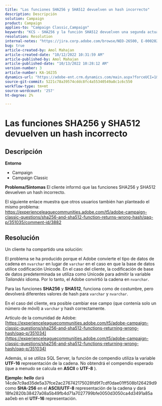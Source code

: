 ```yaml
---
title: "Las funciones SHA256 y SHA512 devuelven un hash incorrecto"
description: Descripción
solution: Campaign
product: Campaign
applies-to: "Campaign Classic,Campaign"
keywords: "KCS - SHA256 y la función SHA512 devuelven una segunda actualización de hash incorrecta"
resolution: Resolution
internal-notes: "https://jira.corp.adobe.com/browse/NEO-26500, E-000202021, E-000148142"
bug: true
article-created-by: Amol Mahajan
article-created-date: "10/12/2022 10:31:59 AM"
article-published-by: Amol Mahajan
article-published-date: "10/13/2022 10:28:12 AM"
version-number: 3
article-number: KA-16235
dynamics-url: "https://adobe-ent.crm.dynamics.com/main.aspx?forceUCI=1&pagetype=entityrecord&etn=knowledgearticle&id=b5d33d17-194a-ed11-bba1-000d3a31576b"
source-git-commit: 5221c78a39574cddc8fc4a55340549a8c1c6c550
workflow-type: tm+mt
source-wordcount: '257'
ht-degree: 2%

---
```


# Las funciones SHA256 y SHA512 devuelven un hash incorrecto

## Descripción

<b>Entorno</b>
- Campaign
- Campaign Classic

<b>Problema/Síntomas</b>
El cliente informó que las funciones SHA256 y SHA512 devuelven un hash incorrecto.

El siguiente enlace muestra que otros usuarios también han planteado el mismo problema: https://experienceleaguecommunities.adobe.com/t5/adobe-campaign-classic-questions/sha256-and-sha512-function-returns-wrong-hash/qaq-p/351035/comment-id/3882


## Resolución


Un cliente ha compartido una solución:

El problema se ha producido porque el Adobe convierte el tipo de datos de cadena en `nvarchar` en lugar de `varchar` en el caso en que la base de datos utilice codificación Unicode. En el caso del cliente, la codificación de base de datos predeterminada se utiliza como Unicode para admitir la variable *Tailandés* idioma. Por lo tanto, el Adobe convirtió la cadena en `nvarchar`.

Para las funciones <b>SHA256</b> y <b>SHA512</b>, funciona como de costumbre, pero devolverá diferentes valores de hash para `varchar` y `nvarchar`.

En el caso del cliente, era posible cambiar ese campo (que contenía solo un número de móvil) a `varchar` y hash correctamente.

Artículo de la comunidad de Adobe:
[https://experienceleaguecommunities.adobe.com/t5/adobe-campaign-classic-questions/sha256-and-sha512-functions-returning-wrong-hash/qaq-p/351034](https://experienceleaguecommunities.adobe.com/t5/adobe-campaign-classic-questions/sha256-and-sha512-functions-returning-wrong-hash/qaq-p/351034)

Además, si se utiliza SQL Server, la función de compendio utiliza la variable <b>UTF-16</b> representación de la cadena. No obtendrá el compendio esperado (que a menudo se calcula en <b>ASCII</b> o <b>UTF-8</b> ).

<b>Ejemplo: *hello</b>* dará 14cde7c9ad35de5a37fce2ac276742175028fd9f7cdf0dae01ff508b126429d9 como <b>SHA-256</b> en el <b>ASCII/UTF-8</b> representación de la cadena y dará 18fe2820b38427a08a5b49fb4d71a7027799bfe0050d3050ca4d3491a85a aa0eb en el <b>UTF-16</b> representación.

